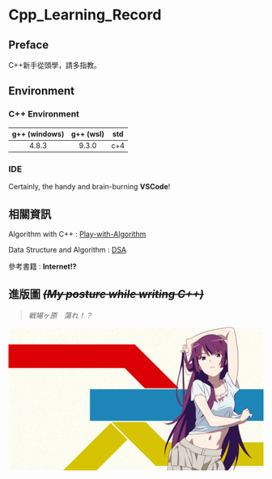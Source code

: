 # Cpp_Learning_Record

## Preface

C++新手從頭學，請多指教。

## Environment

### C++ Environment

g++ (windows)|g++ (wsl)|std
:-:|:-:|:-:
4.8.3|9.3.0|c+4

### IDE

Certainly, the handy and brain-burning **VSCode**!

## 相關資訊

Algorithm with C++ : [Play-with-Algorithm](https://github.com/liuyubobobo/Play-with-Algorithms)

Data Structure and Algorithm : [DSA](http://mirlab.org/jang/courses/dsa/schedule.asp)

參考書籍 : **Internet!?**

## 進版圖 ~~*(My posture while writing C++)*~~

> *戦場ヶ原　蕩れ！？*

![image](wallpaper473.png)
